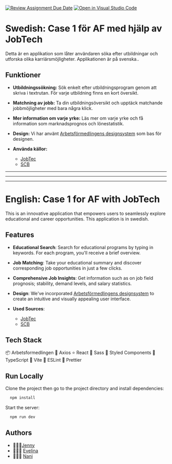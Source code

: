 [![Review Assignment Due Date](https://classroom.github.com/assets/deadline-readme-button-24ddc0f5d75046c5622901739e7c5dd533143b0c8e959d652212380cedb1ea36.svg)](https://classroom.github.com/a/0FG3pVTS)
[![Open in Visual Studio Code](https://classroom.github.com/assets/open-in-vscode-718a45dd9cf7e7f842a935f5ebbe5719a5e09af4491e668f4dbf3b35d5cca122.svg)](https://classroom.github.com/online_ide?assignment_repo_id=11866264&assignment_repo_type=AssignmentRepo)

# Swedish: Case 1 för AF med hjälp av JobTech

Detta är en applikation som låter användaren söka efter utbildningar och utforska olika karriärsmöjligheter. Applikationen är på svenska..

## Funktioner

- **Utbildningssökning:** Sök enkelt efter utbildningsprogram genom att skriva i textrutan. För varje utbildning finns en kort översikt.

- **Matchning av jobb:** Ta din utbildningsöversikt och upptäck matchande jobbmöjligheter med bara några klick.

- **Mer information om varje yrke:** Läs mer om varje yrke och få information som marknadsprognos och lönestatistik.

- **Design:** Vi har använt [Arbetsförmedlingens designsystem](https://designsystem.arbetsformedlingen.se/) som bas för designen.

- **Använda källor:**
  - [JobTec](https://jobed-connect-api.jobtechdev.se/)
  - [SCB](https://www.scb.se/)

---

---

---

# English: Case 1 for AF with JobTech

This is an innovative application that empowers users to seamlessly explore educational and career opportunities. This application is in swedish.

## Features

- **Educational Search**: Search for educational programs by typing in keywords. For each program, you'll receive a brief overview.

- **Job Matching**: Take your educational summary and discover corresponding job opportunities in just a few clicks.

- **Comprehensive Job Insights**: Get information such as on job field prognosis; stability, demand levels, and salary statistics.

- **Design**: We've incorporated [Arbetsförmedlingens designsystem](https://designsystem.arbetsformedlingen.se/) to create an intuitive and visually appealing user interface.

- **Used Sources**:
  - [JobTec](https://jobed-connect-api.jobtechdev.se/)
  - [SCB](https://www.scb.se/)

## Tech Stack

:package: Arbetsformedlingen
:arrows_counterclockwise: Axios
:star: React
:art: Sass
:nail_care: Styled Components
:blue_heart: TypeScript
:rocket: Vite
:rotating_light: ESLint
:lipstick: Prettier

## Run Locally

Clone the project then go to the project directory and install dependencies:

```bash
  npm install
```

Start the server:

```bash
  npm run dev
```

## Authors

- 👩🏼‍💻[Jenny](https://github.com/jenmwa)
- 👩🏼‍💻 [Evelina](https://github.com/evelinanorlin)
- 👩🏻‍💻 [Nani](https://github.com/nanidam)

